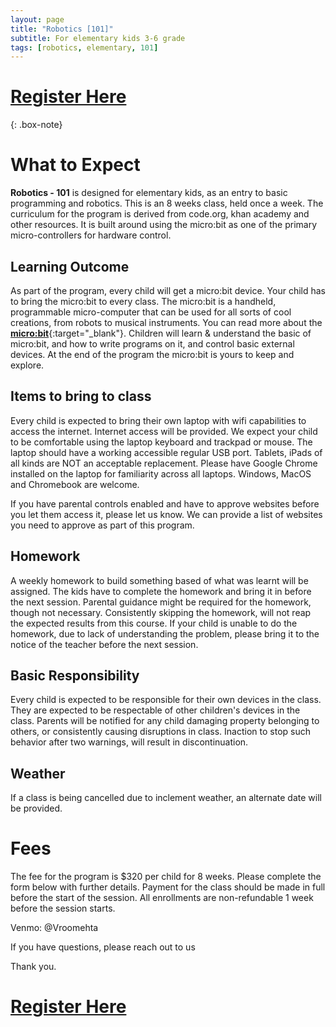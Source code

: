 ```yaml
---
layout: page
title: "Robotics [101]"
subtitle: For elementary kids 3-6 grade
tags: [robotics, elementary, 101]
---
```


# [Register Here](/2019-12-08-registrations)
{: .box-note}

# What to Expect

**Robotics - 101** is designed for elementary kids, as an entry to basic programming and robotics. This is an 8 weeks class, held once a week. The curriculum for the program is derived from code.org, khan academy and other resources. It is built around using the micro:bit as one of the primary micro-controllers for hardware control.


## Learning Outcome
As part of the program, every child will get a micro:bit device. Your child has to bring the micro:bit to every class. The micro:bit is a handheld, programmable micro-computer that can be used for all sorts of cool creations, from robots to musical instruments. You can read more about the [**micro:bit**](https://microbit.org/guide){:target="_blank"}. Children will learn & understand the basic of micro:bit, and how to write programs on it, and control basic external devices. At the end of the program the micro:bit is yours to keep and explore.

## Items to bring to class
Every child is expected to bring their own laptop with wifi capabilities to access the internet. Internet access will be provided. We expect your child to be comfortable using the laptop keyboard and trackpad or mouse. The laptop should have a working accessible regular USB port. Tablets, iPads of all kinds are NOT an acceptable replacement. Please have Google Chrome installed on the laptop for familiarity across all laptops. Windows, MacOS and Chromebook are welcome.

If you have parental controls enabled and have to approve websites before you let them access it, please let us know. We can provide a list of websites you need to approve as part of this program.

## Homework
A weekly homework to build something based of what was learnt will be assigned. The kids have to complete the homework and bring it in before the next session. Parental guidance might be required for the homework, though not necessary. Consistently skipping the homework, will not reap the expected results from this course. If your child is unable to do the homework, due to lack of understanding the problem, please bring it to the notice of the teacher before the next session.


## Basic Responsibility
Every child is expected to be responsible for their own devices in the class. They are expected to be respectable of other children's devices in the class. Parents will be notified for any child damaging property belonging to others, or consistently causing disruptions in class. Inaction to stop such behavior after two warnings, will result in discontinuation.

## Weather
If a class is being cancelled due to inclement weather, an alternate date will be provided.

# Fees
The fee for the program is $320 per child for 8 weeks. Please complete the form below with further details. Payment for the class should be made in full before the start of the session. All enrollments are non-refundable 1 week before the session starts.

Venmo: @Vroomehta

If you have questions, please reach out to us

Thank you.

# [Register Here](/2019-12-08-registrations)
